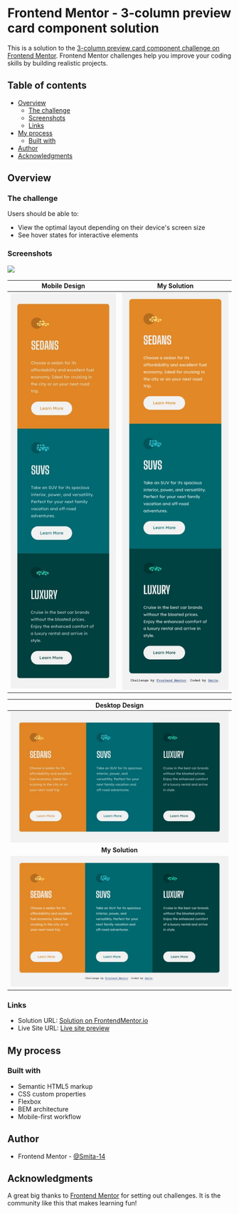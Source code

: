 # Frontend Mentor - 3-column preview card component solution

This is a solution to the [3-column preview card component challenge on Frontend Mentor](https://www.frontendmentor.io/challenges/3column-preview-card-component-pH92eAR2-). Frontend Mentor challenges help you improve your coding skills by building realistic projects. 

## Table of contents

- [Overview](#overview)
  - [The challenge](#the-challenge)
  - [Screenshots](#screenshots)
  - [Links](#links)
- [My process](#my-process)
  - [Built with](#built-with)
- [Author](#author)
- [Acknowledgments](#acknowledgments)

## Overview

### The challenge

Users should be able to:

- View the optimal layout depending on their device's screen size
- See hover states for interactive elements

### Screenshots

![](./screenshot.jpg)

| **Mobile Design** | **My Solution** |
| -- | -- |
| ![Target Mobile design](./design/mobile-design.jpg) | ![My solution to design](./design/mobile-size.jpg) |


| **Desktop Design** |
| :--: |
| ![Target desktop design](./design/desktop-design.jpg) |
| **My Solution** |
| ![My solution to design](./design/desktop-size.jpg) | 

### Links

- Solution URL: [Solution on FrontendMentor.io](https://www.frontendmentor.io/solutions/mobilefirst-responsive-site-using-bem-and-css-flexbox-pq6eqwzdM)
- Live Site URL: [Live site preview](https://smita-14.github.io/3-column-preview-card-challenge/)

## My process

### Built with

- Semantic HTML5 markup
- CSS custom properties
- Flexbox
- BEM architecture
- Mobile-first workflow

## Author

- Frontend Mentor - [@Smita-14](https://www.frontendmentor.io/profile/Smita-14)

## Acknowledgments
A great big thanks to [Frontend Mentor](https://www.frontendmentor.io) for setting out challenges. It is the community like this that makes learning fun!